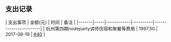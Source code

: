 ## 支出记录

| 支出事项 | 金额(元) | 时间 | 备注 | 
|-------|-----|------------|----------|-----------------------|
| 杭州第四期nodeparty讲师住宿和聚餐等费用 | 1997.50 | 2017-08-19 | [#40](https://github.com/Hangzhou-Node-Party/JS-OpenSource-Foundation/issues/40) |